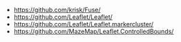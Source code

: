 * https://github.com/krisk/Fuse/
* https://github.com/Leaflet/Leaflet/
* https://github.com/Leaflet/Leaflet.markercluster/
* https://github.com/MazeMap/Leaflet.ControlledBounds/